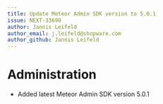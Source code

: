 ```yaml
---
title: Update Meteor Admin SDK version to 5.0.1
issue: NEXT-33690
author: Jannis Leifeld
author_email: j.leifeld@shopware.com
author_github: Jannis Leifeld
---
```

# Administration
* Added latest Meteor Admin SDK version 5.0.1
